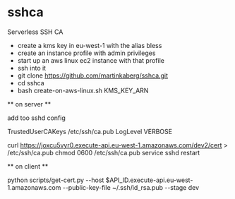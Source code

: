 # sshca
Serverless SSH CA

* create a kms key in eu-west-1 with the alias bless
* create an instance profile with admin privileges
* start up an aws linux ec2 instance with that profile
* ssh into it
* git clone https://github.com/martinkaberg/sshca.git
* cd sshca
* bash create-on-aws-linux.sh KMS_KEY_ARN



** on server **

add too sshd config

TrustedUserCAKeys /etc/ssh/ca.pub
LogLevel VERBOSE


curl https://joxcu5vyr0.execute-api.eu-west-1.amazonaws.com/dev2/cert > /etc/ssh/ca.pub
chmod 0600 /etc/ssh/ca.pub
service sshd restart

** on client **

python scripts/get-cert.py --host $API_ID.execute-api.eu-west-1.amazonaws.com --public-key-file ~/.ssh/id_rsa.pub --stage dev


